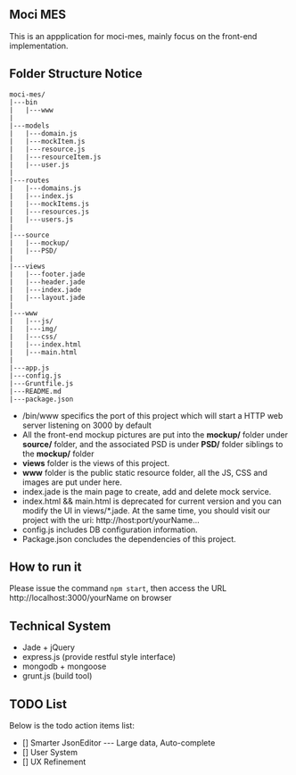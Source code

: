 ## Moci MES

This is an appplication for moci-mes, mainly focus on the front-end implementation.

## Folder Structure Notice

```
moci-mes/
|---bin
|	|---www
|
|---models
|	|---domain.js
|	|---mockItem.js
| 	|---resource.js
|	|---resourceItem.js
|	|---user.js
|
|---routes
|	|---domains.js
|	|---index.js
|	|---mockItems.js
|	|---resources.js
|   |---users.js
|
|---source
|   |---mockup/
|	|---PSD/
|
|---views
|   |---footer.jade
|   |---header.jade
|   |---index.jade
|   |---layout.jade
|
|---www
|	|---js/
|	|---img/
|	|---css/
|	|---index.html
|	|---main.html
|
|---app.js
|---config.js
|---Gruntfile.js
|---README.md
|---package.json
```

- /bin/www specifics the port of this project which will start a HTTP web server listening on 3000 by default
- All the front-end mockup pictures are put into the **mockup/** folder under **source/** folder, and the associated PSD is under **PSD/** folder siblings to the **mockup/** folder
- **views** folder is the views of this project.
- **www** folder is the public static resource folder, all the JS, CSS and images are put under here.
- index.jade is the main page to create, add and delete mock service.
- index.html && main.html is deprecated for current version and you can modify the UI in views/*.jade. At the same time, you should visit our project with the uri: http://host:port/yourName...
- config.js includes DB configuration information.
- Package.json concludes the dependencies of this project.

## How to run it

Please issue the command `npm start`, then access the URL http://localhost:3000/yourName  on browser

## Technical System

- Jade + jQuery
- express.js (provide restful style interface)
- mongodb + mongoose
- grunt.js (build tool)


## TODO List

Below is the todo action items list:

- [] Smarter JsonEditor --- Large data,  Auto-complete
- [] User System
- [] UX Refinement
